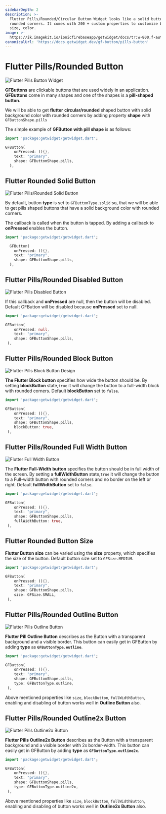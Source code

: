 ```yaml
---
sidebarDepth: 2
description: >-
  Flutter Pills/Rounded/Circular Button Widget looks like a solid button with
  rounded corners. It comes with 200 + custom properties to customize button
  size, color.
image: >-
  https://ik.imagekit.io/ionicfirebaseapp/getwidget/docs/tr:w-800,f-auto/Pills_button-solid_VWUMopUjx_.png
canonicalUrl: 'https://docs.getwidget.dev/gf-button/pills-button'
---
```


# Flutter Pills/Rounded Button

![Flutter Pills Button Widget](https://ik.imagekit.io/ionicfirebaseapp/getwidget/docs/tr:w-800,f-auto/Pills_button-solid_VWUMopUjx_.png)

**GFButtons** are clickable buttons that are used widely in an application. **GFButtons** come in many shapes and one of the shapes is a **pill-shaped button.**

We will be able to get **flutter** **circular/rounded** shaped button with solid background color with rounded corners by adding property **shape** with `GFButtonShape.pills`

The simple example of **GFButton with pill shape** is as follows:

```dart
import 'package:getwidget/getwidget.dart';

GFButton(
    onPressed: (){},
    text: "primary",
    shape: GFButtonShape.pills,
  ),
```

## Flutter Rounded Solid Button

![Flutter Pills/Rounded Solid Button](https://ik.imagekit.io/ionicfirebaseapp/getwidget/docs/tr:w-800,f-auto/pills-solid-button-2x_EQT2X6jAl_BLgdXpw26c7E.png)

By default, button **type** is set to `GFButtonType.solid` so, that we will be able to get pills shaped buttons that have a solid background color with rounded corners.

The callback is called when the button is tapped. By adding a callback to **onPressed** enables the button.

```dart
import 'package:getwidget/getwidget.dart';

  GFButton(
    onPressed: (){},
    text: "primary",
    shape: GFButtonShape.pills,
  ),
```

## Flutter Pills/Rounded Disabled Button

![Flutter Pills Disabled Button](https://ik.imagekit.io/ionicfirebaseapp/getwidget/docs/tr:w-800,f-auto/pills-disabled-2x_lVoPerI-o_-pNn9kds88.png)

If this callback and **onPressed** are null, then the button will be disabled. Default GFButton will be disabled because **onPressed** set to null.

```dart
import 'package:getwidget/getwidget.dart';

GFButton(
    onPressed: null,
    text: "primary",
    shape: GFButtonShape.pills,
 ),
```

## Flutter Pills/Rounded Block Button

![Flutter Pills Block Button Design ](https://ik.imagekit.io/ionicfirebaseapp/getwidget/docs/tr:w-800,f-auto/block-buttons-2x_gd1aXxKLI_YTwXCQ0t0.png)

**The Flutter Block button** specifies how wide the button should be. By setting **blockButton** state,`true` it will change the button to a full-width block with rounded corners. Default **blockButton** set to `false`.

```dart
import 'package:getwidget/getwidget.dart';

GFButton(
    onPressed: (){},
    text: "primary",
    shape: GFButtonShape.pills,
    blockButton: true,
 ),
```

## Flutter Pills/Rounded Full Width Button

![Flutter Full Width Button](https://ik.imagekit.io/ionicfirebaseapp/getwidget/docs/tr:w-800,f-auto/full-width-2x_pKifhtU6P_908jFrHjHx.png)

The **Flutter Full-Width** **button** specifies the button should be in full width of the screen. By setting a **fullWidthButton** state,`true` it will change the button to a Full-width button with rounded corners and no border on the left or right. Default **fullWidthButton** set to `false`.

```dart
import 'package:getwidget/getwidget.dart';

GFButton(
    onPressed: (){},
    text: "primary",
    shape: GFButtonShape.pills,
    fullWidthButton: true,
 ),
```

## Flutter Rounded Button Size

**Flutter Button size** can be varied using the **size** property, which specifies the size of the button. Default button size set to `GFSize.MEDIUM`.

```dart
import 'package:getwidget/getwidget.dart';

GFButton(
    onPressed: (){},
    text: "primary",
    shape: GFButtonShape.pills,
    size: GFSize.SMALL,
 ),
```

## Flutter Pills/Rounded Outline Button

![Flutter Pills Outline Button](https://ik.imagekit.io/ionicfirebaseapp/getwidget/docs//pills-outline-2x_iq1SEFIpR_yeuxE-DmfT.png)

**Flutter Pill Outline Button** describes as the Button with a transparent background and a visible border. This button can easily get in GFButton by adding **type** as **`GFButtonType.outline`**.

```dart
import 'package:getwidget/getwidget.dart';

GFButton(
    onPressed: (){},
    text: "primary",
    shape: GFButtonShape.pills,
    type: GFButtonType.outline,
 ),
```

Above mentioned properties like `size`, `blockButton`, `fullWidthButton`, enabling and disabling of button works well in **Outline Button** also.

## Flutter Pills/Rounded Outline2x Button

![Flutter Pills Outline2x Button](https://ik.imagekit.io/ionicfirebaseapp/getwidget/docs/tr:w-800,f-auto/pills-outline-2x-2x_Qez5VXh02_zOFwwDB3SRU.png)

**Flutter Pills Outline2x Button** describes as the Button with a transparent background and a visible border with 2x border-width. This button can easily get in GFButton by adding **type** as **`GFButtonType.outline2x`**.

```dart
import 'package:getwidget/getwidget.dart';

GFButton(
    onPressed: (){},
    text: "primary",
    shape: GFButtonShape.pills,
    type: GFButtonType.outline2x,
 ),
```

Above mentioned properties like `size`, `blockButton`, `fullWidthButton`, enabling and disabling of button works well in **Outline2x Button** also.

